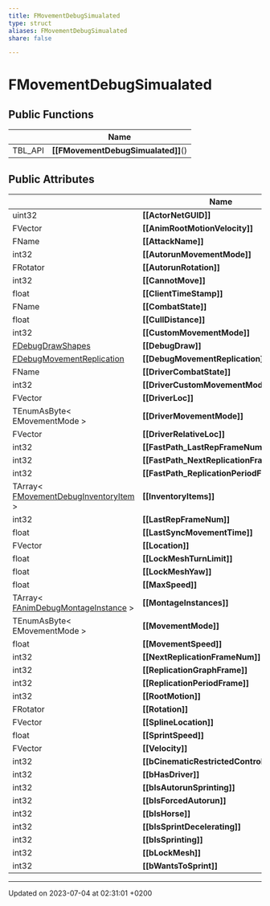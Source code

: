 ```yaml
---
title: FMovementDebugSimualated
type: struct
aliases: FMovementDebugSimualated
share: false

---
```


# FMovementDebugSimualated





## Public Functions

|                | Name           |
| -------------- | -------------- |
| TBL_API | **[[FMovementDebugSimualated]]**() |

## Public Attributes

|                | Name           |
| -------------- | -------------- |
| uint32 | **[[ActorNetGUID]]**  |
| FVector | **[[AnimRootMotionVelocity]]**  |
| FName | **[[AttackName]]**  |
| int32 | **[[AutorunMovementMode]]**  |
| FRotator | **[[AutorunRotation]]**  |
| int32 | **[[CannotMove]]**  |
| float | **[[ClientTimeStamp]]**  |
| FName | **[[CombatState]]**  |
| float | **[[CullDistance]]**  |
| int32 | **[[CustomMovementMode]]**  |
| [FDebugDrawShapes](/docs/SDK/Source/Classes/structFDebugDrawShapes.md) | **[[DebugDraw]]**  |
| [FDebugMovementReplication](/docs/SDK/Source/Classes/structFDebugMovementReplication.md) | **[[DebugMovementReplication]]**  |
| FName | **[[DriverCombatState]]**  |
| int32 | **[[DriverCustomMovementMode]]**  |
| FVector | **[[DriverLoc]]**  |
| TEnumAsByte< EMovementMode > | **[[DriverMovementMode]]**  |
| FVector | **[[DriverRelativeLoc]]**  |
| int32 | **[[FastPath_LastRepFrameNum]]**  |
| int32 | **[[FastPath_NextReplicationFrameNum]]**  |
| int32 | **[[FastPath_ReplicationPeriodFrame]]**  |
| TArray< [FMovementDebugInventoryItem](/docs/SDK/Source/Classes/structFMovementDebugInventoryItem.md) > | **[[InventoryItems]]**  |
| int32 | **[[LastRepFrameNum]]**  |
| float | **[[LastSyncMovementTime]]**  |
| FVector | **[[Location]]**  |
| float | **[[LockMeshTurnLimit]]**  |
| float | **[[LockMeshYaw]]**  |
| float | **[[MaxSpeed]]**  |
| TArray< [FAnimDebugMontageInstance](/docs/SDK/Source/Classes/structFAnimDebugMontageInstance.md) > | **[[MontageInstances]]**  |
| TEnumAsByte< EMovementMode > | **[[MovementMode]]**  |
| float | **[[MovementSpeed]]**  |
| int32 | **[[NextReplicationFrameNum]]**  |
| int32 | **[[ReplicationGraphFrame]]**  |
| int32 | **[[ReplicationPeriodFrame]]**  |
| int32 | **[[RootMotion]]**  |
| FRotator | **[[Rotation]]**  |
| FVector | **[[SplineLocation]]**  |
| float | **[[SprintSpeed]]**  |
| FVector | **[[Velocity]]**  |
| int32 | **[[bCinematicRestrictedControl]]**  |
| int32 | **[[bHasDriver]]**  |
| int32 | **[[bIsAutorunSprinting]]**  |
| int32 | **[[bIsForcedAutorun]]**  |
| int32 | **[[bIsHorse]]**  |
| int32 | **[[bIsSprintDecelerating]]**  |
| int32 | **[[bIsSprinting]]**  |
| int32 | **[[bLockMesh]]**  |
| int32 | **[[bWantsToSprint]]**  |

-------------------------------

Updated on 2023-07-04 at 02:31:01 +0200